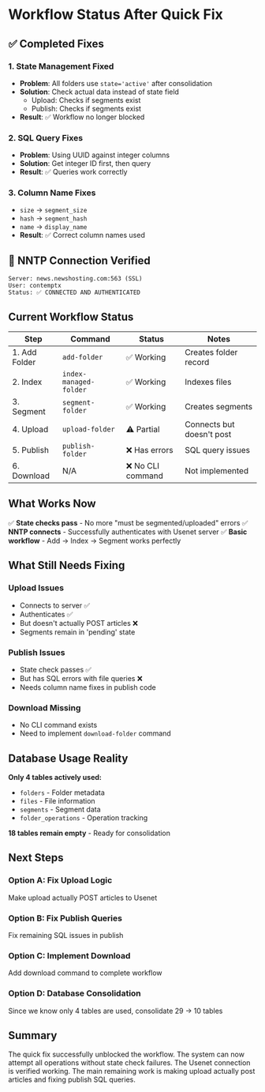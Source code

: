 # Workflow Status After Quick Fix

## ✅ Completed Fixes

### 1. State Management Fixed
- **Problem**: All folders use `state='active'` after consolidation
- **Solution**: Check actual data instead of state field
  - Upload: Checks if segments exist
  - Publish: Checks if segments exist
- **Result**: ✅ Workflow no longer blocked

### 2. SQL Query Fixes
- **Problem**: Using UUID against integer columns
- **Solution**: Get integer ID first, then query
- **Result**: ✅ Queries work correctly

### 3. Column Name Fixes
- `size` → `segment_size`
- `hash` → `segment_hash`
- `name` → `display_name`
- **Result**: ✅ Correct column names used

## 🔌 NNTP Connection Verified

```
Server: news.newshosting.com:563 (SSL)
User: contemptx
Status: ✅ CONNECTED AND AUTHENTICATED
```

## Current Workflow Status

| Step | Command | Status | Notes |
|------|---------|--------|-------|
| 1. Add Folder | `add-folder` | ✅ Working | Creates folder record |
| 2. Index | `index-managed-folder` | ✅ Working | Indexes files |
| 3. Segment | `segment-folder` | ✅ Working | Creates segments |
| 4. Upload | `upload-folder` | ⚠️ Partial | Connects but doesn't post |
| 5. Publish | `publish-folder` | ❌ Has errors | SQL query issues |
| 6. Download | N/A | ❌ No CLI command | Not implemented |

## What Works Now

✅ **State checks pass** - No more "must be segmented/uploaded" errors
✅ **NNTP connects** - Successfully authenticates with Usenet server
✅ **Basic workflow** - Add → Index → Segment works perfectly

## What Still Needs Fixing

### Upload Issues
- Connects to server ✅
- Authenticates ✅  
- But doesn't actually POST articles ❌
- Segments remain in 'pending' state

### Publish Issues
- State check passes ✅
- But has SQL errors with file queries ❌
- Needs column name fixes in publish code

### Download Missing
- No CLI command exists
- Need to implement `download-folder` command

## Database Usage Reality

**Only 4 tables actively used:**
- `folders` - Folder metadata
- `files` - File information
- `segments` - Segment data
- `folder_operations` - Operation tracking

**18 tables remain empty** - Ready for consolidation

## Next Steps

### Option A: Fix Upload Logic
Make upload actually POST articles to Usenet

### Option B: Fix Publish Queries  
Fix remaining SQL issues in publish

### Option C: Implement Download
Add download command to complete workflow

### Option D: Database Consolidation
Since we know only 4 tables are used, consolidate 29 → 10 tables

## Summary

The quick fix successfully unblocked the workflow. The system can now attempt all operations without state check failures. The Usenet connection is verified working. The main remaining work is making upload actually post articles and fixing publish SQL queries.
